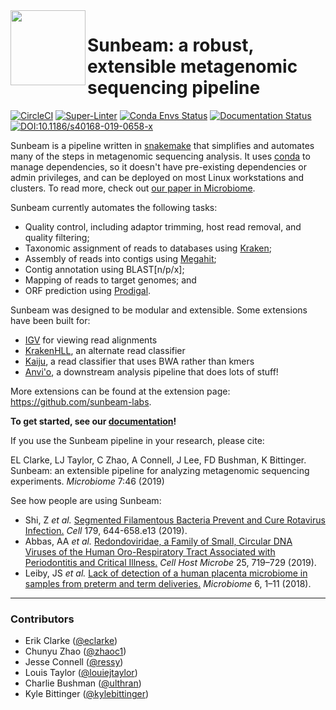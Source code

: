 <img src="docs/images/sunbeam_logo.gif" width=120, height=120 align="left" />

# Sunbeam: a robust, extensible metagenomic sequencing pipeline 

[![CircleCI](https://circleci.com/gh/sunbeam-labs/sunbeam/tree/main.svg?style=shield)](https://circleci.com/gh/sunbeam-labs/sunbeam/tree/main)
[![Super-Linter](https://github.com/sunbeam-labs/sunbeam/actions/workflows/linter.yml/badge.svg)](https://github.com/sunbeam-labs/sunbeam/actions/workflows/linter.yml)
[![Conda Envs Status](https://byob.yarr.is/sunbeam-labs/sunbeam/env_check)](https://github.com/sunbeam-labs/sunbeam/actions/workflows/check_conda_envs.yml)
[![Documentation Status](https://readthedocs.org/projects/sunbeam/badge/?version=stable)](https://sunbeam.readthedocs.io/en/stable/?badge=stable)
[![DOI:10.1186/s40168-019-0658-x](https://img.shields.io/badge/Published%20in-Microbiome-1abc9c.svg)](https://doi.org/10.1186/s40168-019-0658-x)

Sunbeam is a pipeline written in [snakemake](http://snakemake.readthedocs.io)
that simplifies and automates many of the steps in metagenomic sequencing
analysis. It uses [conda](http://conda.io) to manage dependencies, so it
doesn't have pre-existing dependencies or admin privileges, and can be deployed
on most Linux workstations and clusters. To read more, check out [our paper
in Microbiome](https://microbiomejournal.biomedcentral.com/articles/10.1186/s40168-019-0658-x).

Sunbeam currently automates the following tasks:

* Quality control, including adaptor trimming, host read removal, and quality
  filtering;
* Taxonomic assignment of reads to databases using [Kraken](https://github.com/DerrickWood/kraken);
* Assembly of reads into contigs using [Megahit](https://github.com/voutcn/megahit);
* Contig annotation using BLAST[n/p/x];
* Mapping of reads to target genomes; and
* ORF prediction using [Prodigal](https://github.com/hyattpd/Prodigal).

Sunbeam was designed to be modular and extensible. Some extensions have been built for:

- [IGV](https://github.com/sunbeam-labs/sbx_igv) for viewing read alignments
- [KrakenHLL](https://github.com/zhaoc1/sbx_krakenhll), an alternate read classifier
- [Kaiju](https://github.com/sunbeam-labs/sbx_kaiju), a read classifier that uses BWA rather than kmers
- [Anvi'o](https://github.com/sunbeam-labs/sbx_anvio), a downstream analysis pipeline that does lots of stuff!

More extensions can be found at the extension page: https://github.com/sunbeam-labs.

**To get started, see our [documentation](http://sunbeam.readthedocs.io)!**

If you use the Sunbeam pipeline in your research, please cite: 

EL Clarke, LJ Taylor, C Zhao, A Connell, J Lee, FD Bushman, K Bittinger. Sunbeam: an
extensible pipeline for analyzing metagenomic sequencing experiments. *Microbiome* 7:46 (2019)

See how people are using Sunbeam:

 - Shi, Z *et al.* [Segmented Filamentous Bacteria Prevent and Cure Rotavirus Infection.](https://www.sciencedirect.com/science/article/pii/S0092867419310797) *Cell* 179, 644-658.e13 (2019).
 - Abbas, AA *et al.* [Redondoviridae, a Family of Small, Circular DNA Viruses of the Human Oro-Respiratory Tract Associated with Periodontitis and Critical Illness.](https://www.sciencedirect.com/science/article/pii/S1931312819301714) *Cell Host Microbe* 25, 719–729 (2019).
 - Leiby, JS *et al.* [Lack of detection of a human placenta microbiome in samples from preterm and term deliveries.](https://microbiomejournal.biomedcentral.com/articles/10.1186/s40168-018-0575-4) *Microbiome* 6, 1–11 (2018).

------

### Contributors

- Erik Clarke ([@eclarke](https://github.com/eclarke))
- Chunyu Zhao ([@zhaoc1](https://github.com/zhaoc1))
- Jesse Connell ([@ressy](https://github.com/ressy))
- Louis Taylor ([@louiejtaylor](https://github.com/louiejtaylor))
- Charlie Bushman ([@ulthran](https://github.com/ulthran))
- Kyle Bittinger ([@kylebittinger](https://github.com/kylebittinger))

